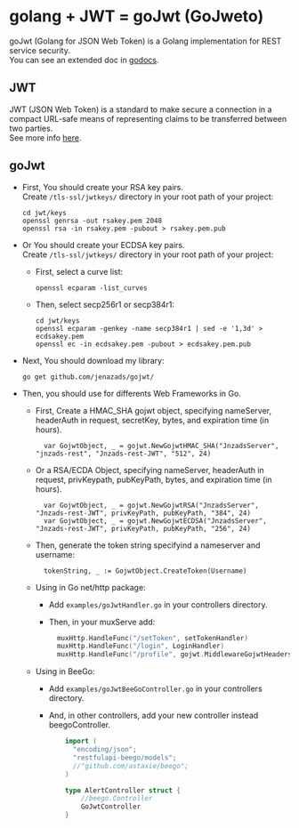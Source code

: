 # golang + JWT = goJwt (GoJweto)

goJwt (Golang for JSON Web Token) is a Golang implementation for REST service security.  
You can see an extended doc in [godocs](https://godoc.org/github.com/Jenazads/goJwt).

## JWT

JWT (JSON Web Token) is a standard to make secure a connection in a compact URL-safe means of representing claims to be transferred between two parties.  
See more info [here](https://jwt.io).

## goJwt

* First, You should create your RSA key pairs.  
  Create `/tls-ssl/jwtkeys/` directory in your root path of your project:

      cd jwt/keys
      openssl genrsa -out rsakey.pem 2048
      openssl rsa -in rsakey.pem -pubout > rsakey.pem.pub

* Or You should create your ECDSA key pairs.  
  Create `/tls-ssl/jwtkeys/` directory in your root path of your project:

    * First, select a curve list:
    
          openssl ecparam -list_curves

    * Then, select secp256r1 or secp384r1:

          cd jwt/keys
          openssl ecparam -genkey -name secp384r1 | sed -e '1,3d' > ecdsakey.pem
          openssl ec -in ecdsakey.pem -pubout > ecdsakey.pem.pub

* Next, You should download my library:

      go get github.com/jenazads/gojwt/

* Then, you should use for differents Web Frameworks in Go.
        
    * First, Create a HMAC_SHA gojwt object, specifying nameServer, headerAuth in request, secretKey, bytes, and expiration time (in hours).
    
            var GojwtObject, _ = gojwt.NewGojwtHMAC_SHA("JnzadsServer", "jnzads-rest", "Jnzads-rest-JWT", "512", 24)
    
    * Or a RSA/ECDA Object, specifying nameServer, headerAuth in request, privKeypath, pubKeyPath, bytes, and expiration time (in hours).
    
            var GojwtObject, _ = gojwt.NewGojwtRSA("JnzadsServer", "Jnzads-rest-JWT", privKeyPath, pubKeyPath, "384", 24)
            var GojwtObject, _ = gojwt.NewGojwtECDSA("JnzadsServer", "Jnzads-rest-JWT", privKeyPath, pubKeyPath, "256", 24)
    
        
    * Then, generate the token string specifyind a nameserver and username:
      
            tokenString, _ := GojwtObject.CreateToken(Username)

    * Using in Go net/http package:
      
      * Add `examples/goJwtHandler.go` in your controllers directory.
      
      * Then, in your muxServe add:
      
        ```go
          muxHttp.HandleFunc("/setToken", setTokenHandler)
          muxHttp.HandleFunc("/login", LoginHandler)
          muxHttp.HandleFunc("/profile", gojwt.MiddlewareGojwtHeaders(WithAuthHandler, NoAuthHandler))
        ```

    * Using in BeeGo:
    
      * Add `examples/goJwtBeeGoController.go` in your controllers directory.
        
      * And, in other controllers, add your new controller instead beegoController.
      
        ```go
            import (
              "encoding/json";
              "restfulapi-beego/models";
              //"github.com/astaxie/beego";
            )

            type AlertController struct {
	            //beego.Controller
	            GoJwtController
            }
        ```
